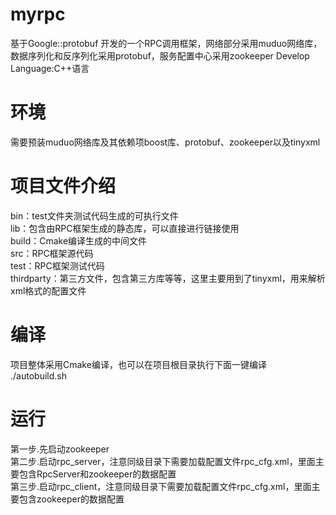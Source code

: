 # myrpc
基于Google::protobuf 开发的一个RPC调用框架，网络部分采用muduo网络库，数据序列化和反序列化采用protobuf，服务配置中心采用zookeeper
Develop Language:C++语言

# 环境
需要预装muduo网络库及其依赖项boost库、protobuf、zookeeper以及tinyxml

# 项目文件介绍
bin：test文件夹测试代码生成的可执行文件  
lib：包含由RPC框架生成的静态库，可以直接进行链接使用  
build：Cmake编译生成的中间文件  
src：RPC框架源代码  
test：RPC框架测试代码  
thirdparty：第三方文件，包含第三方库等等，这里主要用到了tinyxml，用来解析xml格式的配置文件  

# 编译
项目整体采用Cmake编译，也可以在项目根目录执行下面一键编译  
./autobuild.sh  

# 运行
第一步.先启动zookeeper  
第二步.启动rpc_server，注意同级目录下需要加载配置文件rpc_cfg.xml，里面主要包含RpcServer和zookeeper的数据配置  
第三步.启动rpc_client，注意同级目录下需要加载配置文件rpc_cfg.xml，里面主要包含zookeeper的数据配置  

